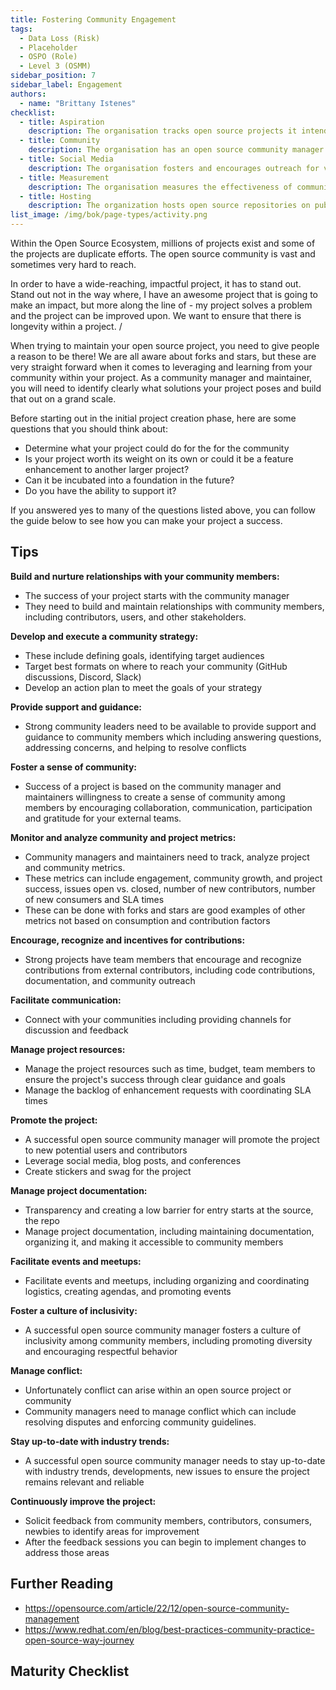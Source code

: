 ```yaml
---
title: Fostering Community Engagement
tags: 
  - Data Loss (Risk)
  - Placeholder
  - OSPO (Role)
  - Level 3 (OSMM)
sidebar_position: 7
sidebar_label: Engagement
authors:
  - name: "Brittany Istenes"
checklist:
  - title: Aspiration
    description: The organisation tracks open source projects it intends to contribute to
  - title: Community
    description: The organisation has an open source community manager function
  - title: Social Media
    description: The organisation fosters and encourages outreach for visibility of open source projects
  - title: Measurement
    description: The organisation measures the effectiveness of community engagement
  - title: Hosting
    description: The organization hosts open source repositories on publicly accessible platforms
list_image: /img/bok/page-types/activity.png
---
```


Within the Open Source Ecosystem, millions of projects exist and some of the projects are duplicate efforts.  The open source community is vast and sometimes very hard to reach.  

In order to have a wide-reaching, impactful project, it has to stand out.  Stand out not in the way where, I have an awesome project that is going to make an impact, but more along the line of - my project solves a problem and the project can be improved upon.  We want to ensure that there is longevity within a project. /

When trying to maintain your open source project, you need to give people a reason to be there! We are all aware about forks and stars, but these are very straight forward when it comes to leveraging and learning from your community within your project.  As a community manager and maintainer, you will need to identify clearly what solutions your project poses and build that out on a grand scale.  

Before starting out in the initial project creation phase, here are some questions that you should think about: 

- Determine what your project could do for the for the community
- Is your project worth its weight on its own or could it be a feature enhancement to another larger project?  
- Can it be incubated into a foundation in the future?  
- Do you have the ability to support it? 

If you answered yes to many of the questions listed above, you can follow the guide below to see how you can make your project a success. 

## Tips

**Build and nurture relationships with your community members:**
- The success of your project starts with the community manager 
- They need to build and maintain relationships with community members, including contributors, users, and other stakeholders.

**Develop and execute a community strategy:**
- These include defining goals, identifying target audiences
- Target best formats on where to reach your community (GitHub discussions, Discord, Slack) 
- Develop an action plan to meet the goals of your strategy

**Provide support and guidance:**
- Strong community leaders need to be available to provide support and guidance to community members which including answering questions, addressing concerns, and helping to resolve conflicts

**Foster a sense of community:**
- Success of a project is based on the community manager and maintainers willingness to create a sense of community among members by encouraging collaboration, communication, participation and gratitude for your external teams.

**Monitor and analyze community and project metrics:**
- Community managers and maintainers need to track, analyze project and community metrics.
- These metrics can include engagement, community growth, and project success, issues open vs. closed, number of new contributors, number of new consumers and SLA times 
- These can be done with forks and stars are good examples of other metrics not based on consumption and contribution factors 

**Encourage, recognize and incentives for contributions:**
- Strong projects have team members that encourage and recognize contributions from external contributors, including code contributions, documentation, and community outreach

**Facilitate communication:**
- Connect with your communities including providing channels for discussion and feedback

**Manage project resources:**
- Manage the project resources such as time, budget, team members to ensure the project's success through clear guidance and goals 
- Manage the backlog of enhancement requests with coordinating SLA times 

**Promote the project:**
- A successful open source community manager will promote the project to new potential users and contributors
- Leverage social media, blog posts, and conferences 
- Create stickers and swag for the project 

**Manage project documentation:**
- Transparency and creating a low barrier for entry starts at the source, the repo
- Manage project documentation, including maintaining documentation, organizing it, and making it accessible to community members

**Facilitate events and meetups:**
- Facilitate events and meetups, including organizing and coordinating logistics, creating agendas, and promoting events

**Foster a culture of inclusivity:**
- A successful open source community manager fosters a culture of inclusivity among community members, including promoting diversity and encouraging respectful behavior

**Manage conflict:**
- Unfortunately conflict can arise within an open source project or community 
- Community managers need to manage conflict which can include resolving disputes and enforcing community guidelines.

**Stay up-to-date with industry trends:**
- A successful open source community manager needs to stay up-to-date with industry trends, developments, new issues to ensure the project remains relevant and reliable

**Continuously improve the project:**
- Solicit feedback from community members, contributors, consumers, newbies to identify areas for improvement
- After the feedback sessions you can begin to implement changes to address those areas



## Further Reading

- https://opensource.com/article/22/12/open-source-community-management
- https://www.redhat.com/en/blog/best-practices-community-practice-open-source-way-journey


## Maturity Checklist

<ArticleChecklist checklist={frontMatter.checklist} title={frontMatter.title} />